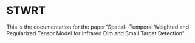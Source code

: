 # STWRT
This is the documentation for the paper"Spatial--Temporal Weighted and Regularized Tensor Model for Infrared Dim and Small Target Detection"
